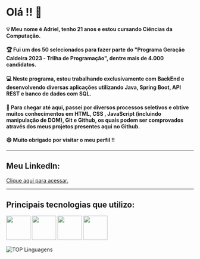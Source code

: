 <h1> Olá !! 👋 </h1>
<h4> 💡 Meu nome é Adriel, tenho 21 anos e estou cursando Ciências da Computação. </h4>
<h4> 🏆 Fui um dos 50 selecionados para fazer parte do "Programa Geração Caldeira 2023 - Trilha de Programação", dentre mais de 4.000 candidatos.</h4>
<h4> 💻 Neste programa, estou trabalhando exclusivamente com BackEnd e desenvolvendo diversas aplicações utilizando Java, Spring Boot, API REST e banco de dados com SQL. </h4>
<h4> 🧠 Para chegar até aqui, passei por diversos processos seletivos e obtive muitos conhecimentos em HTML, CSS , JavaScript (incluindo manipulação de DOM), Git e Github, os quais podem ser comprovados através dos meus projetos presentes aqui no Github. </h4>
<h4> 😄 Muito obrigado por visitar o meu perfil !!</h4>

<hr>
<h2>Meu LinkedIn: </h2>
<a href="https://www.linkedin.com/in/adriel-silveira-de-oliveira-072ba1245"> Clique aqui para acessar. </a>
<hr>

<h2>Principais tecnologias que utilizo: </h2>

<img src="https://static.vecteezy.com/system/resources/previews/019/899/948/original/java-free-download-free-png.png" width= "65" height="65"> <img src="https://play-lh.googleusercontent.com/K9Jf-N8RWHDw2IZSY_vjSfIVm2X6jGN9riRIAK9nl_BgJxpYK2VQWQl-yPlCtBUTNasw" width="65" height="65"> <img src="https://www.tshirtgeek.com.br/wp-content/uploads/2021/09/com037-scaled.jpg" width="65" height="65"> <img src="https://upload.wikimedia.org/wikipedia/commons/thumb/9/99/Unofficial_JavaScript_logo_2.svg/1200px-Unofficial_JavaScript_logo_2.svg.png" width="65" height="65">

![TOP Linguagens](https://github-readme-stats.vercel.app/api/top-langs/?username=AdrielZe&layout=compact&theme=dracula)

<!--
**AdrielZe/AdrielZe** is a ✨ _special_ ✨ repository because its `README.md` (this file) appears on your GitHub profile.

Here are some ideas to get you started:

- 🔭 I’m currently working on ...
- 🌱 I’m currently learning ...
- 👯 I’m looking to collaborate on ...
- 🤔 I’m looking for help with ...
- 💬 Ask me about ...
- 📫 How to reach me: ...
- 😄 Pronouns: ...
- ⚡ Fun fact: ...
-->
